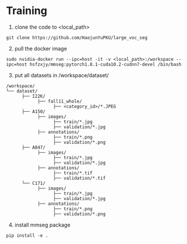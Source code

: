 # Training

1. clone the code to <local_path>

```git clone https://github.com/HaojunYuPKU/large_voc_seg```

2. pull the docker image

```sudo nvidia-docker run --ipc=host -it -v <local_path>:/workspace --ipc=host hsfzxjy/mmseg:pytorch1.8.1-cuda10.2-cudnn7-devel /bin/bash```

3. put all datasets in /workspace/dataset/

```
/workspace/
└── dataset/
      ├── I22K/
            ├── fall11_whole/
                  ├── <category_id>/*.JPEG
      ├── A150/
            ├── images/
                  ├── train/*.jpg
                  ├── validation/*.jpg
            ├── annotations/
                  ├── train/*.png
                  ├── validation/*.png
      ├── A847/
            ├── images/
                  ├── train/*.jpg
                  ├── validation/*.jpg
            ├── annotations/
                  ├── train/*.tif
                  ├── validation/*.tif
      └── C171/
            ├── images/
                  ├── train/*.jpg
                  ├── validation/*.jpg
            ├── annotations/
                  ├── train/*.png
                  ├── validation/*.png
```

4. install mmseg package

```
pip install -e .
```

